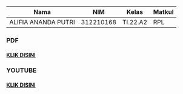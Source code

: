 |**Nama**|**NIM**|**Kelas**|**Matkul**|
|----|---|-----|------|
|ALIFIA ANANDA PUTRI|312210168|TI.22.A2|RPL|

### PDF
#### [KLIK DISINI](https://drive.google.com/file/d/1dSFmraEKpb2EheftQJ7gtZY5ZY2GqTbH/view?usp=drive_link)

### YOUTUBE
#### [KLIK DISINI]()
